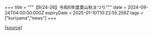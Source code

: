 +++
title = """【9/24-26】令和6年度栗山秋まつり"""
date = 2024-09-24T04:00:00.000Z
expiryDate = 2025-01-10T10:22:55.256Z
tags = ["kuriyama","news"]
+++


[[source]](https://www.town.kuriyama.hokkaido.jp/soshiki/53/28578.html)
